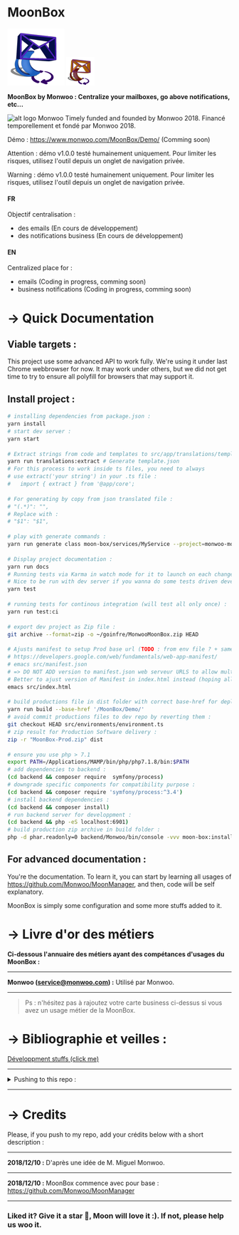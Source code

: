 # MoonBox

![alt logo MoonBox](https://raw.githubusercontent.com/monwoo/MoonBox/master/src/assets/logos/MoonBox-128.png) ![alt logo MoonBox Secondary](https://raw.githubusercontent.com/monwoo/MoonBox/master/src/assets/logos/MoonBox-64-secondary.png)

**MoonBox by Monwoo : Centralize your mailboxes, go above notifications, etc...**

![alt logo Monwoo](https://www.monwoo.com/LogoMonwoo-64.png)
Timely funded and founded by Monwoo 2018.
Financé temporellement et fondé par Monwoo 2018.

Démo : https://www.monwoo.com/MoonBox/Demo/ (Comming soon)

Attention : démo v1.0.0 testé humainement uniquement. Pour limiter les risques, utilisez l'outil depuis un onglet de navigation privée.

Warning : démo v1.0.0 testé humainement uniquement. Pour limiter les risques, utilisez l'outil depuis un onglet de navigation privée.

#### FR

Objectif centralisation :

- des emails (En cours de développement)
- des notifications business (En cours de développement)

#### EN

Centralized place for :

- emails (Coding in progress, comming soon)
- business notifications (Coding in progress, comming soon)

# → Quick Documentation

## Viable targets :

This project use some advanced API to work fully.
We're using it under last Chrome webbrowser for now.
It may work under others, but we did not get time to try to ensure all polyfill for browsers that may support it.

## Install project :

```bash
# installing dependencies from package.json :
yarn install
# start dev server :
yarn start

# Extract strings from code and templates to src/app/translations/template.json :
yarn run translations:extract # Generate template.json
# For this process to work inside ts files, you need to always
# use extract('your string') in your .ts file :
#   import { extract } from '@app/core';

# For generating by copy from json translated file :
# "(.*)": "",
# Replace with :
# "$1": "$1",

# play with generate commands :
yarn run generate class moon-box/services/MyService --project=monwoo-moon-box --spec=true --type='FormClass.model'

# Display project documentation :
yarn run docs
# Running tests via Karma in watch mode for it to launch on each change you do to the code
# Nice to be run with dev server if you wanna do some tests driven developpments in real time :
yarn test

# running tests for continous integration (will test all only once) :
yarn run test:ci

# export dev project as Zip file :
git archive --format=zip -o ~/goinfre/MonwooMoonBox.zip HEAD

# Ajusts manifest to setup Prod base url (TODO : from env file ? + same for proxy...)
# https://developers.google.com/web/fundamentals/web-app-manifest/
# emacs src/manifest.json
# => DO NOT ADD version to manifest.json web serveur URLS to allow multi-PWA on same domain
# Better to ajust version of Manifest in index.html instead (hoping all will reload well)
emacs src/index.html

# build productions file in dist folder with correct base-href for deploy :
yarn run build --base-href '/MoonBox/Demo/'
# avoid commit productions files to dev repo by reverting them :
git checkout HEAD src/environments/environment.ts
# zip result for Production Software delivery :
zip -r "MoonBox-Prod.zip" dist

# ensure you use php > 7.1
export PATH=/Applications/MAMP/bin/php/php7.1.8/bin:$PATH
# add dependencies to backend :
(cd backend && composer require  symfony/process)
# downgrade specific components for compatibility purpose :
(cd backend && composer require 'symfony/process:^3.4')
# install backend dependencies :
(cd backend && composer install)
# run backend server for developpment :
(cd backend && php -eS localhost:6901)
# build production zip archive in build folder :
php -d phar.readonly=0 backend/Monwoo/bin/console -vvv moon-box:install -c false

```

## For advanced documentation :

You're the documentation. To learn it, you can start by learning all usages of https://github.com/Monwoo/MoonManager, and then, code will be self explanatory.

MoonBox is simply some configuration and some more stuffs added to it.

# → Livre d'or des métiers

**Ci-dessous l'annuaire des métiers ayant des compétances d'usages du MoonBox :**

---

**Monwoo (service@monwoo.com) :** Utilisé par Monwoo.

---

> Ps : n'hésitez pas à rajoutez votre carte business ci-dessus si vous avez un usage métier de la MoonBox.

# → Bibliographie et veilles :

[Développment stuffs (click me)](docs/bibliographie.md)

---

<details>
<summary>Pushing to this repo :</summary>

- https://help.github.com/articles/duplicating-a-repository/
- https://help.github.com/articles/fork-a-repo/
- https://gist.github.com/jacquesd/85097472043b697ab57ba1b1c7530274
- https://help.github.com/articles/creating-a-pull-request-from-a-fork/
- https://help.github.com/articles/about-forks/
- https://www.gun.io/blog/how-to-github-fork-branch-and-pull-request

**Wysiwyg Fork with www.github.com :**
Forking a repository is a simple two-step process. We've created a repository for you to practice with!
On GitHub, navigate to the Monwoo/MoonBox repository.
Look for the Fork button In the top-right corner of the page, click Fork.
That's it! Now, you have a fork of the original Monwoo/MoonBox repository.

**Manual Fork with your command line :**

```bash
# clone original repo with bare option :
git clone --bare https://github.com/Monwoo/MoonBox.git
# create you own repo with your custom git tool, then minor push the original one :
cd MoonBox
git remote add --track master upstream <your custom repo push url>
# cleaning original repo :
cd .. && rm -rf MoonBox
git clone <your custom repo push url>
cd <your clonned folder>
# If you want, add the original repo as remote to fetch (potential) future changes.
# Make sure you also disable push on the remote (as you are not allowed to push to it anyway).
git remote add upstream <your custom repo push url>
git remote set-url --push upstream DISABLE
# When you push, do so on origin with :
git push origin
# When you want to pull changes from upstream you can just fetch the remote
# and rebase on top of your work + fix conflicts if any :
git fetch upstream
git rebase upstream/master
```

**Now you're getting ready to start :**
You'll want to switch off of the 'master' branch and onto a different branch for your new feature. It's important to do this because you can only have one Pull Request per branch, so if you want to submit more than one fix, you'll need to have multiple branches. Make a new branch like this:

```bash
git branch newfeature
```

Then switch to it like this:

```bash
git checkout newfeature
```

Now you're on your new branch. You can confirm this by simply typing :

```bash
git branch
# check local branches AND remotes branches :
git branch -a

# Add a version tag :
git tag -a v1.0.0-HumanlyTested -m "v1.0.0 Humanly tested by Miguel Monwoo"
# Push all local tags to remote :
git push origin --tags
```

</details>

---

# → Credits

Please, if you push to my repo, add your crédits below with a short description :

---

**2018/12/10 :** D'après une idée de M. Miguel Monwoo.

---

**2018/12/10 :** MoonBox commence avec pour base : https://github.com/Monwoo/MoonManager

---

### Liked it? Give it a star 🌟, Moon will love it :). If not, please help us woo it.
